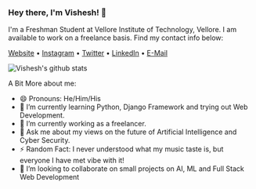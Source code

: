 ### Hey there, I'm Vishesh! 👋

<!--
**VisheshBansal/VisheshBansal** is a ✨ _special_ ✨ repository because its `README.md` (this file) appears on your GitHub profile.

Here are some ideas to get you started:


- 🌱 I’m currently learning ...
- 👯 I’m looking to collaborate on ...
- 🤔 I’m looking for help with ...
- 💬 Ask me about ...
- 📫 How to reach me: ...
- ⚡ Fun fact: ...
-->

I'm a Freshman Student at Vellore Institute of Technology, Vellore. 
I am available to work on a freelance basis. Find my contact info below: 

[Website](https://www.visheshbansal.ml) •
[Instagram](https://www.instagram.com/thevisheshbansal/) •
[Twitter](https://twitter.com/VisheshBansal17) •
[LinkedIn](https://www.linkedin.com/in/bansalvishesh/) •
[E-Mail](mailto:vishesh.bansal@gmail.com)

![Vishesh's github stats](https://github-readme-stats.vercel.app/api?username=VisheshBansal&show_icons=true&count_private=true&theme=chartreuse-dark&icon_color=#00ffff)

A Bit More about me: 
- 😄 Pronouns: He/Him/His
- 🌱 I’m currently learning Python, Django Framework and trying out Web Development.
- 🔭 I’m currently working as a freelancer.
- 💬 Ask me about my views on the future of Artificial Intelligence and Cyber Security. 
- ⚡ Random Fact: I never understood what my music taste is, but everyone I have met vibe with it!    
- 👯 I’m looking to collaborate on small projects on AI, ML and Full Stack Web Development
